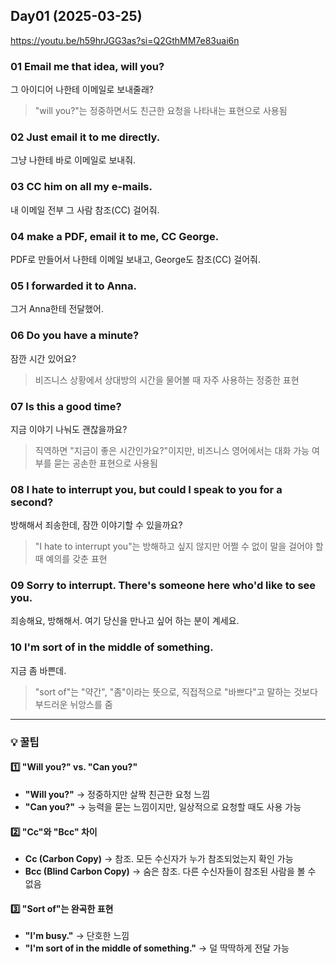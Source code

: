 ## Day01 (2025-03-25)
https://youtu.be/h59hrJGG3as?si=Q2GthMM7e83uai6n

### 01 Email me that idea, will you?
그 아이디어 나한테 이메일로 보내줄래?
> "will you?"는 정중하면서도 친근한 요청을 나타내는 표현으로 사용됨

### 02 Just email it to me directly.
그냥 나한테 바로 이메일로 보내줘.

### 03 CC him on all my e-mails.
내 이메일 전부 그 사람 참조(CC) 걸어줘.

### 04 make a PDF, email it to me, CC George.
PDF로 만들어서 나한테 이메일 보내고, George도 참조(CC) 걸어줘.

### 05 I forwarded it to Anna.
그거 Anna한테 전달했어.

### 06 Do you have a minute?
잠깐 시간 있어요?
> 비즈니스 상황에서 상대방의 시간을 물어볼 때 자주 사용하는 정중한 표현

### 07 Is this a good time?
지금 이야기 나눠도 괜찮을까요?
> 직역하면 "지금이 좋은 시간인가요?"이지만, 비즈니스 영어에서는 대화 가능 여부를 묻는 공손한 표현으로 사용됨

### 08 I hate to interrupt you, but could I speak to you for a second?
방해해서 죄송한데, 잠깐 이야기할 수 있을까요?
> "I hate to interrupt you"는 방해하고 싶지 않지만 어쩔 수 없이 말을 걸어야 할 때 예의를 갖춘 표현

### 09 Sorry to interrupt. There's someone here who'd like to see you.
죄송해요, 방해해서. 여기 당신을 만나고 싶어 하는 분이 계세요.

### 10 I'm sort of in the middle of something.
지금 좀 바쁜데.
> "sort of"는 "약간", "좀"이라는 뜻으로, 직접적으로 "바쁘다"고 말하는 것보다 부드러운 뉘앙스를 줌



---
### 💡 꿀팁  

#### 1️⃣ **"Will you?" vs. "Can you?"**  
- **"Will you?"** → 정중하지만 살짝 친근한 요청 느낌  
- **"Can you?"** → 능력을 묻는 느낌이지만, 일상적으로 요청할 때도 사용 가능  

#### 2️⃣ **"Cc"와 "Bcc" 차이**  
- **Cc (Carbon Copy)** → 참조. 모든 수신자가 누가 참조되었는지 확인 가능  
- **Bcc (Blind Carbon Copy)** → 숨은 참조. 다른 수신자들이 참조된 사람을 볼 수 없음  

#### 3️⃣ **"Sort of"는 완곡한 표현**  
- **"I'm busy."** → 단호한 느낌  
- **"I'm sort of in the middle of something."** → 덜 딱딱하게 전달 가능